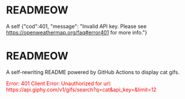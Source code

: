 # READMEOW

A self
{"cod":401, "message": "Invalid API key. Please see https://openweathermap.org/faq#error401 for more info."}
# READMEOW

A self-rewriting README powered by GitHub Actions to display cat gifs.

<p style="color:red">Error: 401 Client Error: Unauthorized for url: https://api.giphy.com/v1/gifs/search?q=cat&api_key=&limit=12</p>